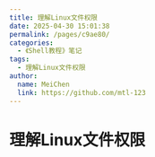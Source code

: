```yaml
---
title: 理解Linux文件权限
date: 2025-04-30 15:01:38
permalink: /pages/c9ae80/
categories:
  - 《Shell教程》笔记
tags:
  - 理解Linux文件权限
author:
  name: MeiChen
  link: https://github.com/mtl-123
---
```

# 理解Linux文件权限